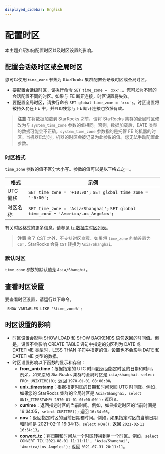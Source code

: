 ```yaml
---
displayed_sidebar: English
---
```


# 配置时区

本主题介绍如何配置时区以及时区设置的影响。

## 配置会话级时区或全局时区

您可以使用 `time_zone` 参数为 StarRocks 集群配置会话级时区或全局时区。

- 要配置会话级时区，请执行命令 `SET time_zone = 'xxx';`。您可以为不同的会话配置不同的时区。如果与 FE 断开连接，时区设置将失效。
- 要配置全局时区，请执行命令 `SET global time_zone = 'xxx';`。时区设置将被持久化在 FE 中，并且即使您与 FE 断开连接也依然有效。

> **注意**
> 在将数据加载到 StarRocks 之前，请将 StarRocks 集群的全局时区修改为与 `system_time_zone` 参数的值相同。否则，数据加载后，DATE 类型的数据可能会不正确。`system_time_zone` 参数指的是托管 FE 的机器的时区。当机器启动时，机器的时区会被记录为此参数的值。您无法手动配置此参数。

### 时区格式

`time_zone` 参数的值不区分大小写。参数的值可以是以下格式之一。

|**格式**|**示例**|
|---|---|
|UTC 偏移|`SET time_zone = '+10:00';` `SET global time_zone = '-6:00';`|
|时区名称|`SET time_zone = 'Asia/Shanghai';` `SET global time_zone = 'America/Los_Angeles';`|

有关时区格式的更多信息，请参见 [tz 数据库时区列表](https://en.wikipedia.org/wiki/List_of_tz_database_time_zones)。

> **注意**
> 除了 CST 之外，不支持时区缩写。如果将 `time_zone` 的值设置为 `CST`，StarRocks 会将 `CST` 转换为 `Asia/Shanghai`。

### 默认时区

`time_zone` 参数的默认值是 `Asia/Shanghai`。

## 查看时区设置

要查看时区设置，请运行以下命令。

```plaintext
 SHOW VARIABLES LIKE '%time_zone%';
```

## 时区设置的影响

- 时区设置会影响 SHOW LOAD 和 SHOW BACKENDS 语句返回的时间值。但是，设置不会影响 CREATE TABLE 语句中指定的分区列为 DATE 或 DATETIME 类型时，LESS THAN 子句中指定的值。设置也不会影响 DATE 和 DATETIME 类型的数据。
- 时区设置影响以下函数的显示和存储：
  - **from_unixtime**：根据指定的 UTC 时间戳返回指定时区的日期和时间。例如，如果您的 StarRocks 集群的全局时区是 `Asia/Shanghai`，`select FROM_UNIXTIME(0);` 返回 `1970-01-01 08:00:00`。
  - **unix_timestamp**：根据指定时区的日期和时间返回 UTC 时间戳。例如，如果您的 StarRocks 集群的全局时区是 `Asia/Shanghai`，`select UNIX_TIMESTAMP('1970-01-01 08:00:00');` 返回 `0`。
  - **curtime**：返回指定时区的当前时间。例如，如果指定时区的当前时间是 16:34:05，`select CURTIME();` 返回 `16:34:05`。
  - **now**：返回指定时区的当前日期和时间。例如，如果指定时区的当前日期和时间是 2021-02-11 16:34:13，`select NOW();` 返回 `2021-02-11 16:34:13`。
  - **convert_tz**：将日期和时间从一个时区转换到另一个时区。例如，`select CONVERT_TZ('2021-08-01 11:11:11', 'Asia/Shanghai', 'America/Los_Angeles');` 返回 `2021-07-31 20:11:11`。